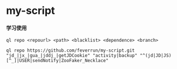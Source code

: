 # my-script
#### 学习使用
`ql repo <repourl> <path> <blacklist> <dependence> <branch>`

`ql repo https://github.com/feverrun/my-script.git "jd_|jx_|gua_|jddj_|getJDCookie" "activity|backup" "^(jd|JD|JS)[^_]|USER|sendNotify|ZooFaker_Necklace"`


